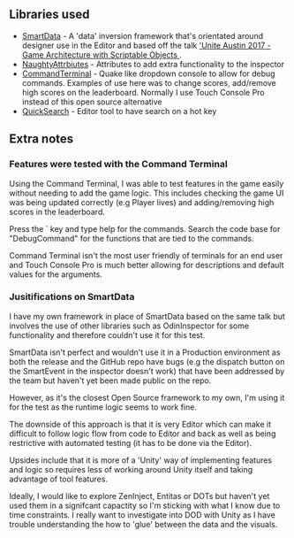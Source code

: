 ## Libraries used
* [SmartData](https://github.com/sigtrapgames/SmartData) - A 'data' inversion framework that's orientated around designer use in the Editor and based off the talk ['Unite Austin 2017 - Game Architecture with Scriptable Objects
](https://www.youtube.com/watch?v=raQ3iHhE_Kk). 
* [NaughtyAttrbiutes](https://github.com/dbrizov/NaughtyAttributes) - Attributes to add extra functionality to the inspector
* [CommandTerminal](https://github.com/stillwwater/command_terminal) - Quake like dropdown console to allow for debug commands. Examples of use here was to change scores, add/remove high scores on the leaderboard. Normally I use Touch Console Pro instead of this open source alternative
* [QuickSearch](https://github.com/appetizermonster/Unity3D-QuickSearch) - Editor tool to have search on a hot key


## Extra notes

### Features were tested with the Command Terminal

Using the Command Terminal, I was able to test features in the game easily without needing to add the game logic. This includes checking the game UI was being updated correctly (e.g Player lives) and adding/removing high scores in the leaderboard. 

Press the ` key and type help for the commands. Search the code base for "DebugCommand" for the functions that are tied to the commands.

Command Terminal isn't the most user friendly of terminals for an end user and Touch Console Pro is much better allowing for descriptions and default values for the arguments.

### Jusitifications on SmartData

I have my own framework in place of SmartData based on the same talk but involves the use of other libraries such as OdinInspector for some functionality and therefore couldn't use it for this test. 

SmartData isn't perfect and wouldn't use it in a Production environment as both the release and the GitHub repo have bugs (e.g the dispatch button on the SmartEvent in the inspector doesn't work) that have been addressed by the team but haven't yet been made public on the repo.

However, as it's the closest Open Source framework to my own, I'm using it for the test as the runtime logic seems to work fine.

The downside of this approach is that it is very Editor which can make it difficult to follow logic flow from code to Editor and back as well as being restrictive with automated testing (it has to be done via the Editor).

Upsides include that it is more of a 'Unity' way of implementing features and logic so requires less of working around Unity itself and taking advantage of tool features.

Ideally, I would like to explore ZenInject, Entitas or DOTs but haven't yet used them in a signifcant capactity so I'm sticking with what I know due to time constraints. I really want to investigate into DOD with Unity as I have trouble understanding the how to 'glue' between the data and the visuals.